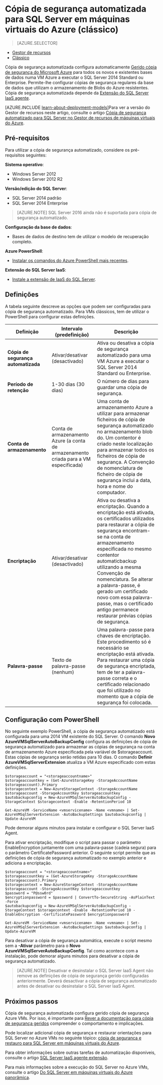 <properties
    pageTitle="Cópia de segurança automática para máquinas de virtuais do SQL Server (clássico) | Microsoft Azure"
    description="Explica a funcionalidade de cópia de segurança automatizado para SQL Server em máquinas virtuais do Azure utilizando o Gestor de recursos de executar. "
    services="virtual-machines-windows"
    documentationCenter="na"
    authors="rothja"
    manager="jhubbard"
    editor=""
    tags="azure-service-management" />
<tags
    ms.service="virtual-machines-windows"
    ms.devlang="na"
    ms.topic="article"
    ms.tgt_pltfrm="vm-windows-sql-server"
    ms.workload="infrastructure-services"
    ms.date="09/26/2016"
    ms.author="jroth" />

# <a name="automated-backup-for-sql-server-in-azure-virtual-machines-classic"></a>Cópia de segurança automatizada para SQL Server em máquinas virtuais do Azure (clássico)

> [AZURE.SELECTOR]
- [Gestor de recursos](virtual-machines-windows-sql-automated-backup.md)
- [Clássico](virtual-machines-windows-classic-sql-automated-backup.md)

Cópia de segurança automatizada configura automaticamente [Gerido cópia de segurança do Microsoft Azure](https://msdn.microsoft.com/library/dn449496.aspx) para todos os novos e existentes bases de dados numa VM Azure a executar o SQL Server 2014 Standard ou Enterprise. Permite-lhe configurar cópias de segurança regulares da base de dados que utilizam o armazenamento de Blobs do Azure resistentes. Cópia de segurança automatizada depende da [Extensão do SQL Server IaaS agente](virtual-machines-windows-classic-sql-server-agent-extension.md).

[AZURE.INCLUDE [learn-about-deployment-models](../../includes/learn-about-deployment-models-classic-include.md)]Para ver a versão do Gestor de recursos neste artigo, consulte o artigo [Cópia de segurança automatizado para SQL Server no Gestor de recursos de máquinas virtuais do Azure](virtual-machines-windows-sql-automated-backup.md).

## <a name="prerequisites"></a>Pré-requisitos

Para utilizar a cópia de segurança automatizado, considere os pré-requisitos seguintes:

**Sistema operativo**:

- Windows Server 2012
- Windows Server 2012 R2

**Versão/edição do SQL Server**:

- SQL Server 2014 padrão
- SQL Server 2014 Enterprise

>[AZURE.NOTE] SQL Server 2016 ainda não é suportada para cópia de segurança automatizado.

**Configuração da base de dados**:

- Bases de dados de destino tem de utilizar o modelo de recuperação completo.

**Azure PowerShell**:

- [Instalar os comandos do Azure PowerShell mais recentes](../powershell-install-configure.md).

**Extensão do SQL Server IaaS**:

- [Instale a extensão de IaaS do SQL Server](virtual-machines-windows-classic-sql-server-agent-extension.md).

## <a name="settings"></a>Definições

A tabela seguinte descreve as opções que podem ser configuradas para cópia de segurança automatizado. Para VMs clássicos, tem de utilizar o PowerShell para configurar estas definições.

|Definição|Intervalo (predefinição)|Descrição|
|---|---|---|
|**Cópia de segurança automatizada**|Ativar/desativar (desactivado)|Ativa ou desativa a cópia de segurança automatizado para uma VM Azure a executar o SQL Server 2014 Standard ou Enterprise.|
|**Período de retenção**|1-30 dias (30 dias)|O número de dias para guardar uma cópia de segurança.|
|**Conta de armazenamento**|Conta de armazenamento Azure (a conta de armazenamento criada para a VM especificada)|Uma conta de armazenamento Azure a utilizar para armazenar ficheiros de cópia de segurança automatizado no armazenamento blob do. Um contentor é criado neste localização para armazenar todos os ficheiros de cópia de segurança. A Convenção de nomenclatura de ficheiro de cópia de segurança inclui a data, hora e nome do computador.|
|**Encriptação**|Ativar/desativar (desactivado)|Ativa ou desativa a encriptação. Quando a encriptação está ativada, os certificados utilizados para restaurar a cópia de segurança encontram-se na conta de armazenamento especificada no mesmo contentor automaticbackup utilizando a mesma Convenção de nomenclatura. Se alterar a palavra-passe, é gerado um certificado novo com essa palavra-passe, mas o certificado antigo permanece restaurar prévias cópias de segurança.|
|**Palavra-passe**|Texto de palavra-passe (nenhum)|Uma palavra-passe para chaves de encriptação. Este procedimento só é necessário se encriptação está ativada. Para restaurar uma cópia de segurança encriptada, tem de ter a palavra-passe correta e o certificado relacionado que foi utilizado no momento que a cópia de segurança foi colocada.|

## <a name="configuration-with-powershell"></a>Configuração com PowerShell

No seguinte exemplo PowerShell, a cópia de segurança automatizado está configurada para uma 2014 VM existente do SQL Server. O comando **Novo AzureVMSqlServerAutoBackupConfig** configura as definições de cópia de segurança automatizado para armazenar as cópias de segurança na conta de armazenamento Azure especificada pela variável de $storageaccount. Estas cópias de segurança serão retidas para 10 dias. O comando **Definir AzureVMSqlServerExtension** atualiza a VM Azure especificado com estas definições.

    $storageaccount = "<storageaccountname>"
    $storageaccountkey = (Get-AzureStorageKey -StorageAccountName $storageaccount).Primary
    $storagecontext = New-AzureStorageContext -StorageAccountName $storageaccount -StorageAccountKey $storageaccountkey
    $autobackupconfig = New-AzureVMSqlServerAutoBackupConfig -StorageContext $storagecontext -Enable -RetentionPeriod 10

    Get-AzureVM -ServiceName <vmservicename> -Name <vmname> | Set-AzureVMSqlServerExtension -AutoBackupSettings $autobackupconfig | Update-AzureVM

Pode demorar alguns minutos para instalar e configurar o SQL Server IaaS Agent.

Para ativar encriptação, modifique o script para passar o parâmetro EnableEncryption juntamente com uma palavra-passe (cadeia segura) para o parâmetro CertificatePassword anterior. O seguinte script permite que as definições de cópia de segurança automatizado no exemplo anterior e adiciona a encriptação.

    $storageaccount = "<storageaccountname>"
    $storageaccountkey = (Get-AzureStorageKey -StorageAccountName $storageaccount).Primary
    $storagecontext = New-AzureStorageContext -StorageAccountName $storageaccount -StorageAccountKey $storageaccountkey
    $password = "P@ssw0rd"
    $encryptionpassword = $password | ConvertTo-SecureString -AsPlainText -Force  
    $autobackupconfig = New-AzureVMSqlServerAutoBackupConfig -StorageContext $storagecontext -Enable -RetentionPeriod 10 -EnableEncryption -CertificatePassword $encryptionpassword

    Get-AzureVM -ServiceName <vmservicename> -Name <vmname> | Set-AzureVMSqlServerExtension -AutoBackupSettings $autobackupconfig | Update-AzureVM

Para desativar a cópia de segurança automática, execute o script mesmo sem a **-Ativar** parâmetro para o **Novo AzureVMSqlServerAutoBackupConfig**. Tal como acontece com a instalação, pode demorar alguns minutos para desativar a cópia de segurança automatizado.

>[AZURE.NOTE] Desativar e desinstalar o SQL Server IaaS Agent não remove as definições de cópia de segurança gerido configuradas anteriormente. Deverá desactivar a cópia de segurança automatizado antes de desativar ou desinstalar o SQL Server IaaS Agent.

## <a name="next-steps"></a>Próximos passos

Cópia de segurança automatizada configura gerido cópia de segurança Azure VMs. Por isso, é importante para [Rever a documentação para cópia de segurança geridos](https://msdn.microsoft.com/library/dn449496.aspx) compreender o comportamento e implicações.

Pode localizar adicional cópia de segurança e restaurar orientações para SQL Server no Azure VMs no seguinte tópico: [cópia de segurança e restauro para SQL Server em máquinas virtuais do Azure](virtual-machines-windows-sql-backup-recovery.md).

Para obter informações sobre outras tarefas de automatização disponíveis, consulte o artigo [SQL Server IaaS agente extensão](virtual-machines-windows-classic-sql-server-agent-extension.md).

Para mais informações sobre a execução do SQL Server no Azure VMs, consulte o artigo [Do SQL Server em máquinas virtuais do Azure panorâmica](virtual-machines-windows-sql-server-iaas-overview.md).
